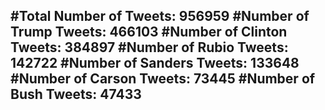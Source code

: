 #Total Number of Tweets: 956959 
#Number of Trump Tweets: 466103
#Number of Clinton Tweets: 384897
#Number of Rubio Tweets: 142722
#Number of Sanders Tweets: 133648
#Number of Carson Tweets: 73445
#Number of Bush Tweets: 47433
---
